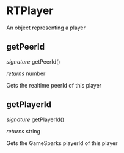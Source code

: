 # RTPlayer

An object representing a player


## getPeerId
_signature_ getPeerId()</p>
_returns_ number</p>
Gets the realtime peerId of this player

## getPlayerId
_signature_ getPlayerId()</p>
_returns_ string</p>
Gets the GameSparks playerId of this player

